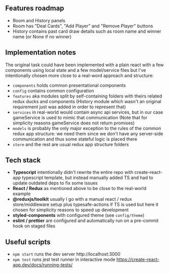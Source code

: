 ## Features roadmap

- Room and History panels
- Room has "Deal Cards", "Add Player" and "Remove Player" buttons
- History contains past card draw details such as room name and winner name (or None if no winner)

## Implementation notes

<p>The original task could have been implemented with a plain react with a few components using local state and a few model/service files but I've intentionally chosen more close to a real-word approach and structure:</p>

- `components` holds common presentational components
- `config` contains common configuration
- `features` aka modules split by self-containing folders with theirs related redux ducks and components (History module which wasn't an original requirement just was added in order to represent that)
- `services` in real-world would contain async api services, but in our case gameService is used to mimic that communication (Note that for simplicity reasons gameService does not return promises)
- `models` is probably the only major exception to the rules of the common redux app structure: we need them since we don't have any server-side communication and thus some stateful logic is placed there
- `store` and the rest are usual redux app structure folders

## Tech stack

- **Typescript** intentionally didn't rewrite the entire repo with create-react-app typescript template, but instead manually added TS and had to update outdated deps to fix some issues
- **React / Redux** as mentioned above to be close to the real-world example
- **@reduxjs/toolkit** usually I go with a manual react / redux store/middleware setup plus typesafe-actions if TS is used but here it chosen for simplicity reasons to speed up development
- **styled-components** with configured theme (see `config/theme`)
- **eslint / prettier** are configured and automatically run on a pre-commit hook on staged files

## Useful scripts

- `npm start` runs the dev server http://localhost:3000
- `npm test` runs jest test runner in interactive mode https://create-react-app.dev/docs/running-tests/
